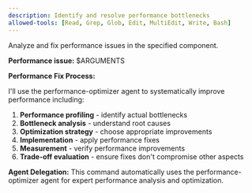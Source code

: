 ```yaml
---
description: Identify and resolve performance bottlenecks
allowed-tools: [Read, Grep, Glob, Edit, MultiEdit, Write, Bash]
---
```


Analyze and fix performance issues in the specified component.

**Performance issue:** $ARGUMENTS

**Performance Fix Process:**

I'll use the performance-optimizer agent to systematically improve performance including:

1. **Performance profiling** - identify actual bottlenecks
2. **Bottleneck analysis** - understand root causes
3. **Optimization strategy** - choose appropriate improvements
4. **Implementation** - apply performance fixes
5. **Measurement** - verify performance improvements
6. **Trade-off evaluation** - ensure fixes don't compromise other aspects

**Agent Delegation:**
This command automatically uses the performance-optimizer agent for expert performance analysis and optimization.